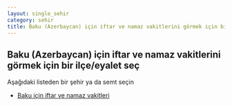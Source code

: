 ```yaml
---
layout: single_sehir
category: sehir
title: Baku (Azerbaycan) için iftar ve namaz vakitlerini görmek için bir ilçe/eyalet seç
---
```



## Baku (Azerbaycan) için iftar ve namaz vakitlerini görmek için bir ilçe/eyalet seç

Aşağıdaki listeden bir şehir ya da semt seçin


* [Baku için iftar ve namaz vakitleri](/iftar.html?sehir=Baku&ulke=Azerbaycan&state=Baku)

